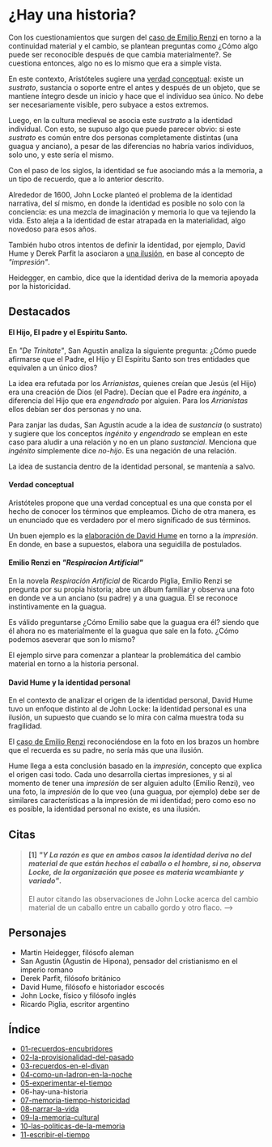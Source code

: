 # ¿Hay una historia?

<!-- de la historia del barco de Tese y  -->
Con los cuestionamientos que surgen del [caso de Emilio Renzi](#emilio-renzi-en-%22respiracion-artificial%22) en torno a la continuidad material y el cambio, se plantean preguntas como ¿Cómo algo puede ser reconocible después de que cambia materialmente?. Se cuestiona entonces, algo no es lo mismo que era a simple vista. 

En este contexto, Aristóteles sugiere una [verdad conceptual](#verdad-conceptual): existe un _sustrato_, sustancia o soporte entre el antes y después de un objeto, que se mantiene íntegro desde un inicio y hace que el individuo sea único. No debe ser necesariamente visible, pero subyace a estos extremos.

Luego, en la cultura medieval se asocia este _sustrato_ a la identidad individual. Con esto, se supuso algo que puede parecer obvio: si este _sustrato_ es común entre dos personas completamente distintas (una guagua y anciano), a pesar de las diferencias no habría varios individuos, solo uno, y este sería el mismo.

Con el paso de los siglos, la identidad se fue asociando más a la memoria, a un tipo de recuerdo, que a lo anterior descrito.

Alrededor de 1600, John Locke planteó el problema de la identidad narrativa, del sí mismo, en donde la identidad es posible no solo con la conciencia: es una mezcla de imaginación y memoria lo que va tejiendo la vida. Esto aleja a la identidad de estar atrapada en la materialidad, algo novedoso para esos años. <!-- TODO expandir -->

También hubo otros intentos de definir la identidad, por ejemplo, David Hume y Derek Parfit la asociaron a [una ilusión](#david-hume-y-la-identidad-personal), en base al concepto de _"impresión"_.

<!-- TODO en que año? -->
Heidegger, en cambio, dice que la identidad deriva de la memoria apoyada por la historicidad.

## Destacados

#### El Hijo, El padre y el Espíritu Santo.

En _"De Trinitate"_, San Agustín analiza la siguiente pregunta: ¿Cómo puede afirmarse que el Padre, el Hijo y El Espíritu Santo son tres entidades que equivalen a un único dios?

La idea era refutada por los _Arrianistas_, quienes creían que Jesús (el Hijo) era una creación de Dios (el Padre). Decían que el Padre era _ingénito_, a diferencia del Hijo que era _engendrado_ por alguien. Para los _Arrianistas_ ellos debían ser dos personas y no una.

Para zanjar las dudas, San Agustín acude a la idea de _sustancia_ (o sustrato) y sugiere que los conceptos _ingénito_ y _engendrado_ se emplean en este caso para aludir a una relación y no en un plano _sustancial_. Menciona que _ingénito_ simplemente dice _no-hijo_. Es una negación de una relación.

La idea de sustancia dentro de la identidad personal, se mantenía a salvo.

#### Verdad conceptual 
<!-- TODO agregar ejemplos de una verdad conceptual -->
Aristóteles propone que una verdad conceptual es una que consta por el hecho de conocer los términos que empleamos. Dicho de otra manera, es un enunciado que es verdadero por el mero significado de sus términos.

Un buen ejemplo es la [elaboración de David Hume](#david-hume-y-la-identidad-personal) en torno a la _impresión_. En donde, en base a supuestos, elabora una seguidilla de postulados.

#### Emilio Renzi en _"Respiracion Artificial"_

En la novela _Respiración Artificial_ de Ricardo Piglia, Emilio Renzi se pregunta por su propia historia; abre un álbum familiar y observa una foto en donde ve a un anciano (su padre) y a una guagua. Él se reconoce instintivamente en la guagua.

Es válido preguntarse ¿Cómo Emilio sabe que la guagua era él? siendo que él ahora no es materialmente el la guagua que sale en la foto. ¿Cómo podemos aseverar que son lo mismo?

El ejemplo sirve para comenzar a plantear la problemática del cambio material en torno a la historia personal.

#### David Hume y la identidad personal

En el contexto de analizar el origen de la identidad personal, David Hume tuvo un enfoque distinto al de John Locke: la identidad personal es una ilusión, un supuesto que cuando se lo mira con calma muestra toda su fragilidad.

El [caso de Emilio Renzi](#emilio-renzi-en-%22respiracion-artificial%22) reconociéndose en la foto en los brazos un hombre que el recuerda es su padre, no sería más que una ilusión.

Hume llega a esta conclusión basado en la _impresión_, concepto que explica el origen casi todo. Cada uno desarrolla ciertas impresiones, y si al momento de tener una _impresión_ de ser alguien adulto (Emilio Renzi), veo una foto, la _impresión_ de lo que veo (una guagua, por ejemplo) debe ser de similares características a la impresión de mi identidad; pero como eso no es posible, la identidad personal no existe, es una ilusión.

<!-- barco de Teseo -->

## Citas
<!-- Las citas sin autor especificado son del autor del libro: Carlos Peña. -->

<!-- p94 -->

> #### [1] *"Y La razón es que en ambos casos la identidad deriva no del material de que están hechos el caballo o el hombre, si no, observa Locke, de la _organización_ que posee es materia wcambiante y variado"*.
>
> El autor citando las observaciones de John Locke acerca del cambio material de un caballo entre un caballo gordo y otro flaco. -->

## Personajes

- Martin Heidegger, filósofo aleman
- San Agustin (Agustin de Hipona), pensador del cristianismo en el imperio romano
- Derek Parfit, filósofo británico
- David Hume, filósofo e historiador escocés
- John Locke, físico y filósofo inglés
- Ricardo Piglia, escritor argentino

## Índice

- [01-recuerdos-encubridores](./01-recuerdos-encubridores.md)
- [02-la-provisionalidad-del-pasado](./02-la-provisionalidad-del-pasado.md)
- [03-recuerdos-en-el-divan](./03-recuerdos-en-el-divan.md)
- [04-como-un-ladron-en-la-noche](./04-como-un-ladron-en-la-noche.md)
- [05-experimentar-el-tiempo](./05-experimentar-el-tiempo.md)
- 06-hay-una-historia
- [07-memoria-tiempo-historicidad](./07-memoria-tiempo-historicidad.md)
- [08-narrar-la-vida](./08-narrar-la-vida.md)
- [09-la-memoria-cultural](./09-la-memoria-cultural.md)
- [10-las-politicas-de-la-memoria](./10-las-politicas-de-la-memoria.md)
- [11-escribir-el-tiempo](./11-escribir-el-tiempo.md)
